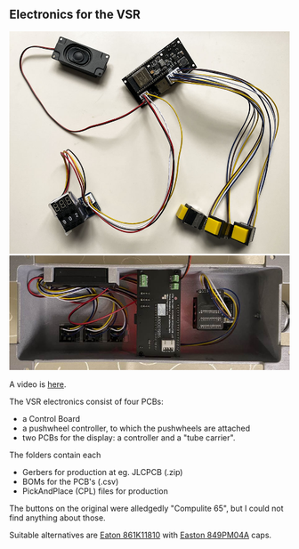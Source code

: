 ## Electronics for the VSR

<img src="img/thelot.jpg">

<img src="img/inside.jpg">

A video is [here](https://www.facebook.com/61553801874212/videos/475630928153628/).

The VSR electronics consist of four PCBs:
- a Control Board
- a pushwheel controller, to which the pushwheels are attached
- two PCBs for the display: a controller and a "tube carrier".

The folders contain each
- Gerbers for production at eg. JLCPCB (.zip)
- BOMs for the PCB's (.csv)
- PickAndPlace (CPL) files for production

The buttons on the original were alledgedly "Compulite 65", but I could not find anything about those.

Suitable alternatives are [Eaton 861K11810](https://www.onlinecomponents.com/en/productdetail/cutler-hammer--eaton/861k11810-11067671.html) with [Easton 849PM04A](https://www.onlinecomponents.com/en/productdetail/cutler-hammer--eaton/849pm04a-39549100.html) caps.
